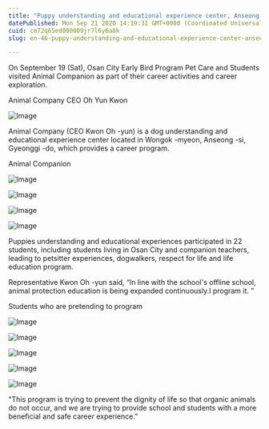 ```yaml
---
title: "Puppy understanding and educational experience center, Anseong Animal Companion"
datePublished: Mon Sep 21 2020 14:19:31 GMT+0000 (Coordinated Universal Time)
cuid: cm72q65ed000009jr7l6y6a8k
slug: en-46-puppy-understanding-and-educational-experience-center-anseong-animal-companion

---
```



On September 19 (Sat), Osan City Early Bird Program Pet Care and Students visited Animal Companion as part of their career activities and career exploration.

Animal Company CEO Oh Yun Kwon

![Image](https://cdn.hashnode.com/res/hashnode/image/upload/v1739413952233/2d9c1218-7b2b-48eb-9f91-92ab011bdb26.jpeg)

Animal Company (CEO Kwon Oh -yun) is a dog understanding and educational experience center located in Wongok -myeon, Anseong -si, Gyeonggi -do, which provides a career program.

Animal Companion

![Image](https://cdn.hashnode.com/res/hashnode/image/upload/v1739413954611/020b50f4-c4bb-41cf-a5e4-f03ed76aa06d.jpeg)

![Image](https://cdn.hashnode.com/res/hashnode/image/upload/v1739413957031/2602ab45-cefa-45bf-80dd-c8158f22953c.jpeg)

![Image](https://cdn.hashnode.com/res/hashnode/image/upload/v1739413959508/94eb175b-b037-4b64-9752-cc5691d2f409.jpeg)

![Image](https://cdn.hashnode.com/res/hashnode/image/upload/v1739413961758/27442d6c-b7a8-4d09-ab19-03921ef07998.jpeg)

Puppies understanding and educational experiences participated in 22 students, including students living in Osan City and companion teachers, leading to petsitter experiences, dogwalkers, respect for life and life education program.

Representative Kwon Oh -yun said, “In line with the school's offline school, animal protection education is being expanded continuously.I program it. ”

Students who are pretending to program

![Image](https://cdn.hashnode.com/res/hashnode/image/upload/v1739413964165/0978cd71-e227-4965-a513-4d0f5925c37c.jpeg)

![Image](https://cdn.hashnode.com/res/hashnode/image/upload/v1739413966585/432bf1cc-f692-4749-b86c-b94b0e17e7c8.jpeg)

![Image](https://cdn.hashnode.com/res/hashnode/image/upload/v1739413968852/0fcd310e-c0ea-49a1-9084-19735d72885b.jpeg)

![Image](https://cdn.hashnode.com/res/hashnode/image/upload/v1739413970738/9f23178c-53e7-41e4-9ca9-021ed9808c42.jpeg)

![Image](https://cdn.hashnode.com/res/hashnode/image/upload/v1739413973678/6f7f939a-118d-47f8-9eeb-29e301a9f675.jpeg)

"This program is trying to prevent the dignity of life so that organic animals do not occur, and we are trying to provide school and students with a more beneficial and safe career experience."
